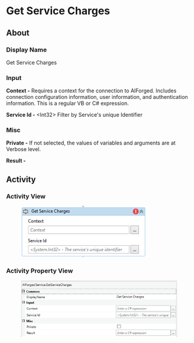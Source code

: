 # Get Service Charges

## About

### Display Name

Get Service Charges

### Input

**Context -** Requires a context for the connection to AIForged. Includes connection configuration information, user information, and authentication information. This is a regular VB or C# expression.

**Service Id -** \<Int32> Filter by Service's unique Identifier

### Misc

**Private -** If not selected, the values of variables and arguments are at Verbose level.

**Result -**

## Activity

### Activity View

<figure><img src="../../../assets/image (113) (1).png" alt=""><figcaption></figcaption></figure>

### Activity Property View

<figure><img src="../../../assets/image (19) (4).png" alt=""><figcaption></figcaption></figure>

